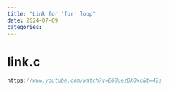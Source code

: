 ```yaml
---
title: "Link for 'for' loop"
date: 2024-07-09
categories:
---
```


# link.c


```c
https://www.youtube.com/watch?v=E68uezDkQxc&t=42s
```
